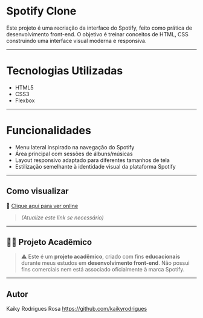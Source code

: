# Spotify Clone

Este projeto é uma recriação da interface do Spotify, feito como prática de desenvolvimento front-end. O objetivo é treinar conceitos de HTML, CSS construindo uma interface visual moderna e responsiva.

---

# Tecnologias Utilizadas

- HTML5
- CSS3
- Flexbox

---

# Funcionalidades

- Menu lateral inspirado na navegação do Spotify
- Área principal com sessões de álbuns/músicas
- Layout responsivo adaptado para diferentes tamanhos de tela
- Estilização semelhante à identidade visual da plataforma Spotify

---

## Como visualizar


🔗 [Clique aqui para ver online](https://kaikyrodrigues.github.io/Spotify-Clone/)  
> *(Atualize este link se necessário)*

---


## 👨‍🎓 Projeto Acadêmico

> ⚠️ Este é um **projeto acadêmico**, criado com fins **educacionais** durante meus estudos em **desenvolvimento front-end**. Não possui fins comerciais nem está associado oficialmente à marca Spotify.

---

## Autor

Kaiky Rodrigues Rosa 
https://github.com/kaikyrodrigues



